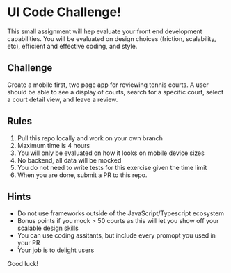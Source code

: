 # UI Code Challenge!

This small assignment will hep evaluate your front end development capabilities.  You will be evaluated on design choices (friction, scalability, etc), efficient and effective coding, and style.

## Challenge

Create a mobile first, two page app for reviewing tennis courts.  A user should be able to see a display of courts, search for a specific court, select a court detail view, and leave a review.

## Rules

1. Pull this repo locally and work on your own branch
2. Maximum time is 4 hours
3. You will only be evaluated on how it looks on mobile device sizes
4. No backend, all data will be mocked
5. You do not need to write tests for this exercise given the time limit
6. When you are done, submit a PR to this repo.

## Hints 

- Do not use frameworks outside of the JavaScript/Typescript ecosystem
- Bonus points if you mock > 50 courts as this will let you show off your scalable design skills
- You can use coding assitants, but include every promopt you used in your PR
- Your job is to delight users

Good luck!